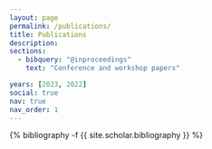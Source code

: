 ```yaml
---
layout: page
permalink: /publications/
title: Publications
description: 
sections:
  - bibquery: "@inproceedings"
    text: "Conference and workshop papers"

years: [2023, 2022]
social: true
nav: true
nav_order: 1
---
```


<div class="publications">

{% bibliography -f {{ site.scholar.bibliography }} %}

</div>
